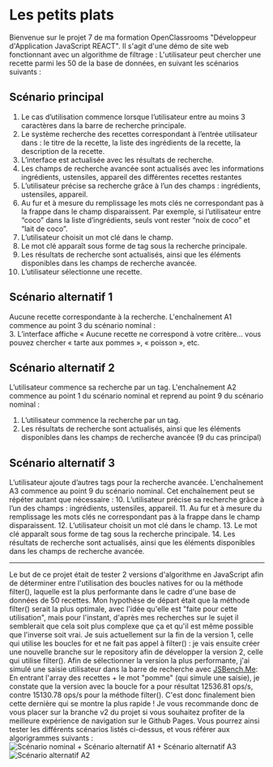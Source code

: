 # Les petits plats
Bienvenue sur le projet 7 de ma formation OpenClassrooms "Développeur d'Application JavaScript REACT". Il s'agit d'une démo de site web fonctionnant avec un algorithme de filtrage :
L'utilisateur peut chercher une recette parmi les 50 de la base de données, en suivant les scénarios suivants :
## Scénario principal
1. Le cas d’utilisation commence lorsque l’utilisateur entre au moins 3 caractères dans la
barre de recherche principale.
2. Le système recherche des recettes correspondant à l’entrée utilisateur dans : le titre de
la recette, la liste des ingrédients de la recette, la description de la recette.
3. L’interface est actualisée avec les résultats de recherche.
4. Les champs de recherche avancée sont actualisés avec les informations ingrédients,
ustensiles, appareil des différentes recettes restantes
5. L’utilisateur précise sa recherche grâce à l’un des champs : ingrédients, ustensiles,
appareil.
6. Au fur et à mesure du remplissage les mots clés ne correspondant pas à la frappe dans le
champ disparaissent. Par exemple, si l’utilisateur entre “coco” dans la liste d’ingrédients,
seuls vont rester “noix de coco” et “lait de coco”.
7. L’utilisateur choisit un mot clé dans le champ.
8. Le mot clé apparaît sous forme de tag sous la recherche principale.
9. Les résultats de recherche sont actualisés, ainsi que les éléments disponibles dans les
champs de recherche avancée.
10. L’utilisateur sélectionne une recette.
## Scénario alternatif 1
Aucune recette correspondante à la recherche. L'enchaînement A1 commence au point 3 du scénario nominal :<br>
3. L’interface affiche « Aucune recette ne correspond à votre critère… vous pouvez
chercher « tarte aux pommes », « poisson », etc.
## Scénario alternatif 2
L’utilisateur commence sa recherche par un tag. L'enchaînement A2 commence au point 1 du scénario nominal et reprend au point 9 du scénario nominal :
1. L’utilisateur commence la recherche par un tag.
2. Les résultats de recherche sont actualisés, ainsi que les éléments disponibles dans les
champs de recherche avancée (9 du cas principal)
## Scénario alternatif 3
L’utilisateur ajoute d’autres tags pour la recherche avancée. L'enchaînement A3 commence au point 9 du scénario nominal. Cet enchaînement peut se répéter autant que nécessaire :
10. L’utilisateur précise sa recherche grâce à l’un des champs : ingrédients, ustensiles,
appareil.
11. Au fur et à mesure du remplissage les mots clés ne correspondant pas à la frappe dans
le champ disparaissent.
12. L’utilisateur choisit un mot clé dans le champ.
13. Le mot clé apparaît sous forme de tag sous la recherche principale.
14. Les résultats de recherche sont actualisés, ainsi que les éléments disponibles dans les
champs de recherche avancée.
***
Le but de ce projet était de tester 2 versions d'algorithme en JavaScript afin de déterminer entre l'utilisation des boucles natives for ou la méthode filter(), laquelle est la plus performante dans le cadre d'une base de données de 50 recettes. Mon hypothèse de départ était que la méthode filter() serait la plus optimale, avec l'idée qu'elle est "faite pour cette utilisation", mais pour l'instant, d'après mes recherches sur le sujet il semblerait que cela soit plus complexe que ça et qu'il est même possible que l'inverse soit vrai.
Je suis actuellement sur la fin de la version 1, celle qui utilise les boucles for et ne fait pas appel à filter() : je vais ensuite créer une nouvelle branche sur le repository afin de développer la version 2, celle qui utilise filter().
Afin de sélectionner la version la plus performante, j'ai simulé une saisie utilisateur dans la barre de recherche avec [JSBench.Me](https://jsbench.me/):
En entrant l'array des recettes + le mot "pomme" (qui simule une saisie), je constate que la version avec la boucle for a pour résultat 12536.81 ops/s, contre 15130.78 ops/s pour la méthode filter(). C'est donc finalement bien cette dernière qui se montre la plus rapide !
Je vous recommande donc de vous placer sur la branche v2 du projet si vous souhaitez profiter de la meilleure expérience de navigation sur le Github Pages.
Vous pourrez ainsi tester les différents scénarios listés ci-dessus, et vous référer aux algorigrammes suivants :
![Scénario nominal + Scénario alternatif A1 + Scénario alternatif A3](https://zupimages.net/up/22/20/8qa1.png)
![Scénario alternatif A2](https://zupimages.net/up/22/20/89gr.png)